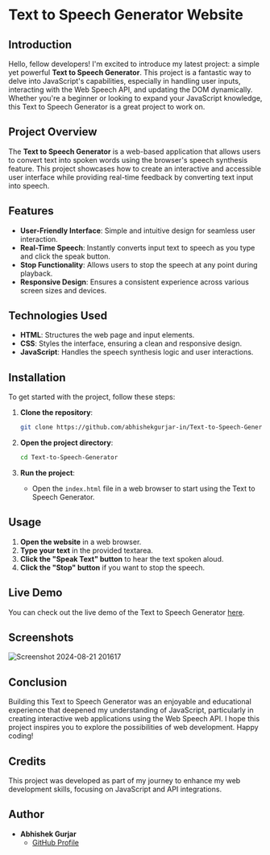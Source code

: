 # Text to Speech Generator Website

## Introduction

Hello, fellow developers! I'm excited to introduce my latest project: a simple yet powerful **Text to Speech Generator**. This project is a fantastic way to delve into JavaScript's capabilities, especially in handling user inputs, interacting with the Web Speech API, and updating the DOM dynamically. Whether you're a beginner or looking to expand your JavaScript knowledge, this Text to Speech Generator is a great project to work on.

## Project Overview

The **Text to Speech Generator** is a web-based application that allows users to convert text into spoken words using the browser's speech synthesis feature. This project showcases how to create an interactive and accessible user interface while providing real-time feedback by converting text input into speech.

## Features

- **User-Friendly Interface**: Simple and intuitive design for seamless user interaction.
- **Real-Time Speech**: Instantly converts input text to speech as you type and click the speak button.
- **Stop Functionality**: Allows users to stop the speech at any point during playback.
- **Responsive Design**: Ensures a consistent experience across various screen sizes and devices.

## Technologies Used

- **HTML**: Structures the web page and input elements.
- **CSS**: Styles the interface, ensuring a clean and responsive design.
- **JavaScript**: Handles the speech synthesis logic and user interactions.


## Installation

To get started with the project, follow these steps:

1. **Clone the repository**:
    ```bash
    git clone https://github.com/abhishekgurjar-in/Text-to-Speech-Generator.git
    ```

2. **Open the project directory**:
    ```bash
    cd Text-to-Speech-Generator
    ```

3. **Run the project**:
    - Open the `index.html` file in a web browser to start using the Text to Speech Generator.

## Usage

1. **Open the website** in a web browser.
2. **Type your text** in the provided textarea.
3. **Click the "Speak Text" button** to hear the text spoken aloud.
4. **Click the "Stop" button** if you want to stop the speech.


## Live Demo

You can check out the live demo of the Text to Speech Generator [here](https://abhishekgurjar-in.github.io/Text-to-Speech-Generator/).
## Screenshots
![Screenshot 2024-08-21 201617](https://github.com/user-attachments/assets/9060ffd6-deb7-473f-b599-7d02258147fc)


## Conclusion

Building this Text to Speech Generator was an enjoyable and educational experience that deepened my understanding of JavaScript, particularly in creating interactive web applications using the Web Speech API. I hope this project inspires you to explore the possibilities of web development. Happy coding!

## Credits

This project was developed as part of my journey to enhance my web development skills, focusing on JavaScript and API integrations.

## Author

- **Abhishek Gurjar**
  - [GitHub Profile](https://github.com/abhishekgurjar-in)

